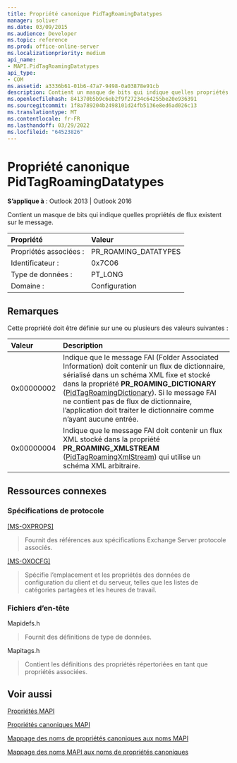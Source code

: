 ```yaml
---
title: Propriété canonique PidTagRoamingDatatypes
manager: soliver
ms.date: 03/09/2015
ms.audience: Developer
ms.topic: reference
ms.prod: office-online-server
ms.localizationpriority: medium
api_name:
- MAPI.PidTagRoamingDatatypes
api_type:
- COM
ms.assetid: a3336b61-01b6-47a7-9498-0a03878e91cb
description: Contient un masque de bits qui indique quelles propriétés de flux existent sur le message pour Outlook 2013 ou Outlook 2016.
ms.openlocfilehash: 841370b5b9c6eb2f9f27234c64255be20e936391
ms.sourcegitcommit: 1f8a789204b2498101d24fb5136e8ed6ad026c13
ms.translationtype: MT
ms.contentlocale: fr-FR
ms.lasthandoff: 03/29/2022
ms.locfileid: "64523826"
---
```

# <a name="pidtagroamingdatatypes-canonical-property"></a>Propriété canonique PidTagRoamingDatatypes

  
  
**S’applique à** : Outlook 2013 | Outlook 2016 
  
Contient un masque de bits qui indique quelles propriétés de flux existent sur le message.
  
|Propriété |Valeur |
|:-----|:-----|
|Propriétés associées :  <br/> |PR_ROAMING_DATATYPES  <br/> |
|Identificateur :  <br/> |0x7C06  <br/> |
|Type de données :  <br/> |PT_LONG  <br/> |
|Domaine :  <br/> |Configuration  <br/> |
   
## <a name="remarks"></a>Remarques

Cette propriété doit être définie sur une ou plusieurs des valeurs suivantes :
  
|**Valeur**|**Description**|
|:-----|:-----|
|0x00000002  <br/> |Indique que le message FAI (Folder Associated Information) doit contenir un flux de dictionnaire, sérialisé dans un schéma XML fixe et stocké dans la propriété **PR_ROAMING_DICTIONARY** ([PidTagRoamingDictionary](pidtagroamingdictionary-canonical-property.md)). Si le message FAI ne contient pas de flux de dictionnaire, l’application doit traiter le dictionnaire comme n’ayant aucune entrée. |
|0x00000004  <br/> |Indique que le message FAI doit contenir un flux XML stocké dans la propriété **PR_ROAMING_XMLSTREAM** ([PidTagRoamingXmlStream](pidtagroamingxmlstream-canonical-property.md)) qui utilise un schéma XML arbitraire. |
   
## <a name="related-resources"></a>Ressources connexes

### <a name="protocol-specifications"></a>Spécifications de protocole

[[MS-OXPROPS]](https://msdn.microsoft.com/library/f6ab1613-aefe-447d-a49c-18217230b148%28Office.15%29.aspx)
  
> Fournit des références aux spécifications Exchange Server protocole associés.
    
[[MS-OXOCFG]](https://msdn.microsoft.com/library/7d466dd5-c156-4da9-9a01-75c78e7e1a67%28Office.15%29.aspx)
  
> Spécifie l’emplacement et les propriétés des données de configuration du client et du serveur, telles que les listes de catégories partagées et les heures de travail.
    
### <a name="header-files"></a>Fichiers d’en-tête

Mapidefs.h
  
> Fournit des définitions de type de données.
    
Mapitags.h
  
> Contient les définitions des propriétés répertoriées en tant que propriétés associées.
    
## <a name="see-also"></a>Voir aussi



[Propriétés MAPI](mapi-properties.md)
  
[Propriétés canoniques MAPI](mapi-canonical-properties.md)
  
[Mappage des noms de propriétés canoniques aux noms MAPI](mapping-canonical-property-names-to-mapi-names.md)
  
[Mappage des noms MAPI aux noms de propriétés canoniques](mapping-mapi-names-to-canonical-property-names.md)

